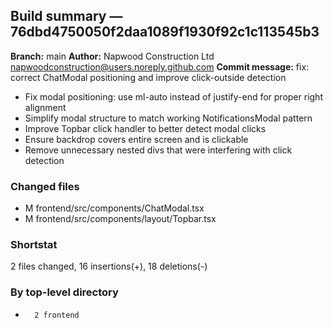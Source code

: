 ## Build summary — 76dbd4750050f2daa1089f1930f92c1c113545b3

**Branch:** main **Author:** Napwood Construction Ltd <napwoodconstruction@users.noreply.github.com>
**Commit message:** fix: correct ChatModal positioning and improve click-outside detection

- Fix modal positioning: use ml-auto instead of justify-end for proper right alignment
- Simplify modal structure to match working NotificationsModal pattern
- Improve Topbar click handler to better detect modal clicks
- Ensure backdrop covers entire screen and is clickable
- Remove unnecessary nested divs that were interfering with click detection

### Changed files

- M frontend/src/components/ChatModal.tsx
- M frontend/src/components/layout/Topbar.tsx

### Shortstat

2 files changed, 16 insertions(+), 18 deletions(-)

### By top-level directory

-       2 frontend
